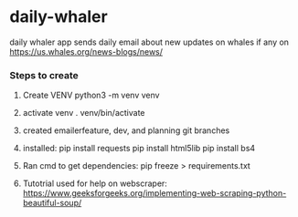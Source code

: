# daily-whaler
daily whaler app sends daily email about new updates on whales if any on https://us.whales.org/news-blogs/news/

### Steps to create
1. Create VENV
python3 -m venv venv

2. activate venv
. venv/bin/activate                   

3. created emailerfeature, dev, and planning git branches

4. installed:
pip install requests
pip install html5lib
pip install bs4

5. Ran cmd to get dependencies:
pip freeze > requirements.txt

6. Tutotrial used for help on webscraper:
https://www.geeksforgeeks.org/implementing-web-scraping-python-beautiful-soup/
